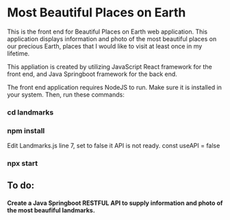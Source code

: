 # Most Beautiful Places on Earth

This is the front end for Beautiful Places on Earth web application. This application displays information and photo of the most beautiful places on our precious Earth, places that I would like to visit at least once in my lifetime.

This appliation is created by utilizing JavaScript React framework for the front end, and Java Springboot framework for the back end.

The front end application requires NodeJS to run. Make sure it is installed in your system. Then, run these commands:

### cd landmarks

### npm install

Edit Landmarks.js line 7, set to false it API is not ready.
const useAPI = false

### npx start

## To do:

#### Create a Java Springboot RESTFUL API to supply information and photo of the most beaufiful landmarks.
